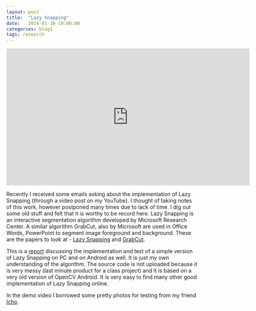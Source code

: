 ```yaml
---
layout: post
title:  "Lazy Snapping"
date:   2014-01-30 19:00:00
categories: blog1
tags: research
---
```


<div class="video-container">
    <iframe width="640" height="360" src="https://www.youtube.com/embed/_LCFladNgRo" title="YouTube video player" frameborder="0" allow="accelerometer; autoplay; clipboard-write; encrypted-media; gyroscope; picture-in-picture; web-share" allowfullscreen></iframe>
</div>

Recently I received some emails asking about the implementation of Lazy Snapping (through a video post on my YouTube). I thought of taking notes of this work, however postponed many times due to lack of time. I dig out some old stuff and felt that it is worthy to be record here. Lazy Snapping is an interactive segmentation algorithm developed by Microsoft Research Center. A similar algorithm GrabCut, also by Microsoft are used in Office Words, PowerPoint to segment image foreground and background. These are the papers to look at - [Lazy Snapping](http://research.microsoft.com/pubs/69040/lazysnapping_siggraph04.pdf) and [GrabCut](http://research.microsoft.com/pubs/67890/siggraph04-grabcut.pdf).


This is a [report](/assets/lazy-snapping.pdf) discussing the implementation and test of a simple version of Lazy Snapping on PC and on Android as well. It is just my own understanding of the algorithm. The source code is not uploaded because it is very messy (last minute product for a class project) and it is based on a very old version of OpenCV Android. It is very easy to find many other good implementation of Lazy Snapping online. 


In the demo video I borrowed some pretty photos for testing from my friend [Icho](http://www.flickr.com/photos/ichiyo/).